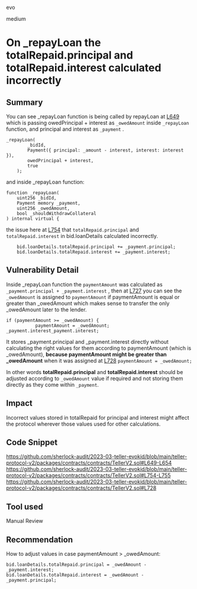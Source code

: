 evo

medium

# On _repayLoan the totalRepaid.principal and totalRepaid.interest calculated incorrectly

## Summary
You can see _repayLoan function is being called by repayLoan at [L649](https://github.com/sherlock-audit/2023-03-teller-evokid/blob/main/teller-protocol-v2/packages/contracts/contracts/TellerV2.sol#L649-L654) which is passing owedPrincipal + interest as `_owedAmount` inside `_repayLoan` function, and principal and interest as `_payment` .
```solidity
_repayLoan(
		_bidId,
		Payment({ principal: _amount - interest, interest: interest }),
		owedPrincipal + interest,
		true
	);
```

and inside _repayLoan function:
```solidity
function _repayLoan(
	uint256 _bidId,
	Payment memory _payment,
	uint256 _owedAmount,
	bool _shouldWithdrawCollateral
) internal virtual {
```

the issue here at [L754](https://github.com/sherlock-audit/2023-03-teller-evokid/blob/main/teller-protocol-v2/packages/contracts/contracts/TellerV2.sol#L754-L755) that `totalRepaid.principal` and `totalRepaid.interest` in bid.loanDetails calculated incorrectly.
```solidity
	bid.loanDetails.totalRepaid.principal += _payment.principal;
	bid.loanDetails.totalRepaid.interest += _payment.interest;
```


## Vulnerability Detail
Inside  _repayLoan function the `paymentAmount` was calculated as `_payment.principal + _payment.interest` , then at [L727](https://github.com/sherlock-audit/2023-03-teller-evokid/blob/main/teller-protocol-v2/packages/contracts/contracts/TellerV2.sol#L727-L728) you can see the `_owedAmount` is assigned to `paymentAmount` if paymentAmount is equal or greater than _owedAmount which makes sense to transfer the only  _owedAmount later to the lender.
 ```solidity
if (paymentAmount >= _owedAmount) {
            paymentAmount = _owedAmount;
_payment.interest_payment.interest;
```

It stores _payment.principal and _payment.interest directly without calculating the right values for them according to paymentAmount (which is _owedAmount), **because paymentAmount might be greater than _owedAmount** when it was assigned at [L728](https://github.com/sherlock-audit/2023-03-teller-evokid/blob/main/teller-protocol-v2/packages/contracts/contracts/TellerV2.sol#L728) `paymentAmount = _owedAmount;`

In other words **totalRepaid.principal** and **totalRepaid.interest** should be adjusted according to `_owedAmount` value if required and not storing them directly as they come within `_payment`. 

## Impact
Incorrect values stored in totalRepaid for principal and interest might affect the protocol wherever those values used for other calculations.

## Code Snippet
https://github.com/sherlock-audit/2023-03-teller-evokid/blob/main/teller-protocol-v2/packages/contracts/contracts/TellerV2.sol#L649-L654
https://github.com/sherlock-audit/2023-03-teller-evokid/blob/main/teller-protocol-v2/packages/contracts/contracts/TellerV2.sol#L754-L755
https://github.com/sherlock-audit/2023-03-teller-evokid/blob/main/teller-protocol-v2/packages/contracts/contracts/TellerV2.sol#L728

## Tool used
Manual Review

## Recommendation
How to adjust values in case paymentAmount > _owedAmount:
```solidity
bid.loanDetails.totalRepaid.principal = _owedAmount - _payment.interest;
bid.loanDetails.totalRepaid.interest = _owedAmount -_payment.principal;
```


